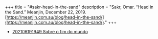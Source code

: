 +++
title = "#sakr-head-in-the-sand"
description = "Sakr, Omar. “Head in the Sand.” Meanjin, December 22, 2019. [https://meanjin.com.au/blog/head-in-the-sand/](https://meanjin.com.au/blog/head-in-the-sand/)."
+++
- [202106191949 Sobre o fim do mundo](/zettelkasten/202106191949-sobre-o-fim-do-mundo)
